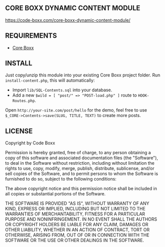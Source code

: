 ## CORE BOXX DYNAMIC CONTENT MODULE
https://code-boxx.com/core-boxx-dynamic-content-module/

## REQUIREMENTS
* [Core Boxx](https://github.com/code-boxx/Core-Boxx/tree/main/core)

## INSTALL
Just copy/unzip this module into your existing Core Boxx project folder. Run `install-content.php`, this will automatically:

* Import `lib/SQL-Contents.sql` into your database.
* Add a new `$wild = [ "post/" => "POST-load.php" ]` route to `HOOK-Routes.php`.

Open `http://your-site.com/post/hello` for the demo, feel free to use `$_CORE->Contents->save(SLUG, TITLE, TEXT)` to create more posts.

## LICENSE
Copyright by Code Boxx

Permission is hereby granted, free of charge, to any person obtaining a copy
of this software and associated documentation files (the "Software"), to deal
in the Software without restriction, including without limitation the rights
to use, copy, modify, merge, publish, distribute, sublicense, and/or sell
copies of the Software, and to permit persons to whom the Software is
furnished to do so, subject to the following conditions:

The above copyright notice and this permission notice shall be included in all
copies or substantial portions of the Software.

THE SOFTWARE IS PROVIDED "AS IS", WITHOUT WARRANTY OF ANY KIND, EXPRESS OR
IMPLIED, INCLUDING BUT NOT LIMITED TO THE WARRANTIES OF MERCHANTABILITY,
FITNESS FOR A PARTICULAR PURPOSE AND NONINFRINGEMENT. IN NO EVENT SHALL THE
AUTHORS OR COPYRIGHT HOLDERS BE LIABLE FOR ANY CLAIM, DAMAGES OR OTHER
LIABILITY, WHETHER IN AN ACTION OF CONTRACT, TORT OR OTHERWISE, ARISING FROM,
OUT OF OR IN CONNECTION WITH THE SOFTWARE OR THE USE OR OTHER DEALINGS IN THE
SOFTWARE.